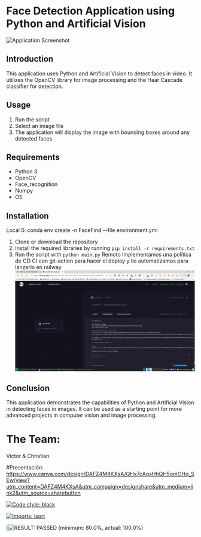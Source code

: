 # Face Detection Application using Python and Artificial Vision

![Application Screenshot](https://github.com/aratan/idfaceml/blob/main/Captura%20de%20pantalla_2023-01-21_12-28-50.png?raw=true)

## Introduction

This application uses Python and Artificial Vision to detect faces in video. It utilizes the OpenCV library for image processing and the Haar Cascade classifier for detection.

## Usage

1. Run the script
2. Select an image file
3. The application will display the image with bounding boxes around any detected faces

## Requirements

- Python 3
- OpenCV
- Face_recognition
- Numpy
- OS

## Installation
Local
0. conda env create -n FaceFind --file environment.yml
1. Clone or download the repository
2. Install the required libraries by running `pip install -r requirements.txt`
3. Run the script with `python main.py`
Remoto
Implementamos una politica de CD CI con git-action para hacer el deploy y llo
automatizamos para lanzarlo en railway
![Application Screenshot](https://github.com/Factoria-F5-AI-Bootcamp-1-Edicion/FaceFinde/blob/main/Captura%20de%20pantalla_2023-02-07_10-31-57.png?raw=true)


## Conclusion

This application demonstrates the capabilities of Python and Artificial Vision in detecting faces in images. It can be used as a starting point for more advanced projects in computer vision and image processing.


# The Team: 
Víctor & Christian

#Presentación:
https://www.canva.com/design/DAFZ4M4KXsA/QHx7cAqsHhQH5omOHq_SEw/view?utm_content=DAFZ4M4KXsA&utm_campaign=designshare&utm_medium=link2&utm_source=sharebutton

[![Code style: black](https://img.shields.io/badge/code%20style-black-000000.svg)](https://github.com/psf/black)

[![Imports: isort](https://img.shields.io/badge/%20imports-isort-%231674b1?style=flat&labelColor=ef8336)](https://pycqa.github.io/isort/)

[![RESULT: PASSED (minimum: 80.0%, actual: 100.0%)](https://img.shields.io/badge/interrogate-80%25%20--%20100%25%20PASS-green)
